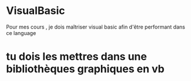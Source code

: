 # VisualBasic
Pour mes cours , je dois maîtriser visual basic afin d'être performant dans ce language

# tu dois les mettres dans une bibliothèques graphiques en vb 